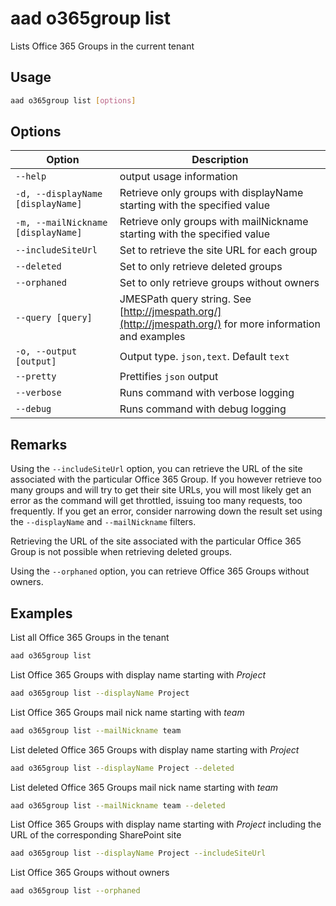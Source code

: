 # aad o365group list

Lists Office 365 Groups in the current tenant

## Usage

```sh
aad o365group list [options]
```

## Options

Option|Description
------|-----------
`--help`|output usage information
`-d, --displayName [displayName]`|Retrieve only groups with displayName starting with the specified value
`-m, --mailNickname [displayName]`|Retrieve only groups with mailNickname starting with the specified value
`--includeSiteUrl`|Set to retrieve the site URL for each group
`--deleted`|Set to only retrieve deleted groups
`--orphaned`|Set to only retrieve groups without owners
`--query [query]`|JMESPath query string. See [http://jmespath.org/](http://jmespath.org/) for more information and examples
`-o, --output [output]`|Output type. `json,text`. Default `text`
`--pretty`|Prettifies `json` output
`--verbose`|Runs command with verbose logging
`--debug`|Runs command with debug logging

## Remarks

Using the `--includeSiteUrl` option, you can retrieve the URL of the site associated with the particular Office 365 Group. If you however retrieve too many groups and will try to get their site URLs, you will most likely get an error as the command will get throttled, issuing too many requests, too frequently. If you get an error, consider narrowing down the result set using the `--displayName` and `--mailNickname` filters.

Retrieving the URL of the site associated with the particular Office 365 Group is not possible when retrieving deleted groups.

Using the `--orphaned` option, you can retrieve Office 365 Groups without owners.

## Examples

List all Office 365 Groups in the tenant

```sh
aad o365group list
```

List Office 365 Groups with display name starting with _Project_

```sh
aad o365group list --displayName Project
```

List Office 365 Groups mail nick name starting with _team_

```sh
aad o365group list --mailNickname team
```

List deleted Office 365 Groups with display name starting with _Project_

```sh
aad o365group list --displayName Project --deleted
```

List deleted Office 365 Groups mail nick name starting with _team_

```sh
aad o365group list --mailNickname team --deleted
```

List Office 365 Groups with display name starting with _Project_ including
the URL of the corresponding SharePoint site

```sh
aad o365group list --displayName Project --includeSiteUrl
```

List Office 365 Groups without owners

```sh
aad o365group list --orphaned
```
